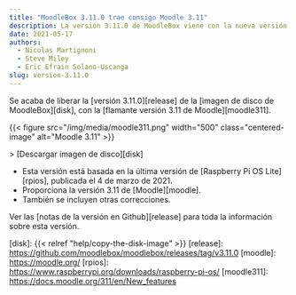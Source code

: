 ```yaml
---
title: "MoodleBox 3.11.0 trae consigo Moodle 3.11"
description: La versión 3.11.0 de MoodleBox viene con la nueva versión 3.11 de Moodle.
date: 2021-05-17
authors:
  - Nicolas Martignoni
  - Steve Miley
  - Eric Efrain Solano-Uscanga
slug: version-3.11.0
---
```


Se acaba de liberar la [versión 3.11.0][release] de la [imagen de disco de MoodleBox][disk], con la [flamante versión 3.11 de Moodle][moodle311].

{{< figure src="/img/media/moodle311.png" width="500" class="centered-image" alt="Moodle 3.11" >}}

&gt; [Descargar imagen de disco][disk]

  - Esta versión está basada en la última versión de [Raspberry Pi OS Lite][rpios], publicada el 4 de marzo de 2021.
  - Proporciona la versión 3.11 de [Moodle][moodle].
  - También se incluyen otras correcciones.

Ver las [notas de la versión en Github][release] para toda la información sobre esta versión.

 [disk]: {{< relref "help/copy-the-disk-image" >}}
 [release]: https://github.com/moodlebox/moodlebox/releases/tag/v3.11.0
 [moodle]: https://moodle.org/
 [rpios]: https://www.raspberrypi.org/downloads/raspberry-pi-os/
 [moodle311]: https://docs.moodle.org/311/en/New_features
